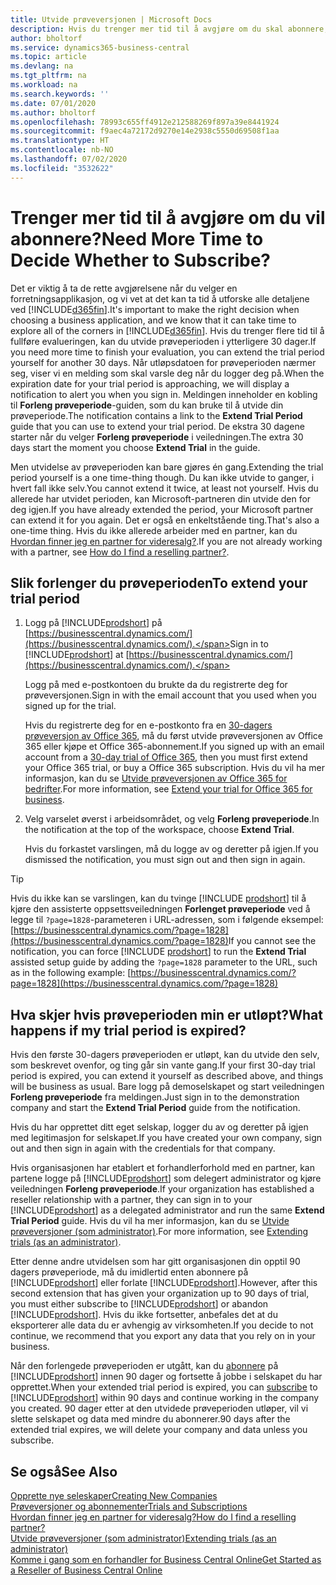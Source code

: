 ```yaml
---
title: Utvide prøveversjonen | Microsoft Docs
description: Hvis du trenger mer tid til å avgjøre om du skal abonnere, kan du utvide prøveversjonen.
author: bholtorf
ms.service: dynamics365-business-central
ms.topic: article
ms.devlang: na
ms.tgt_pltfrm: na
ms.workload: na
ms.search.keywords: ''
ms.date: 07/01/2020
ms.author: bholtorf
ms.openlocfilehash: 78993c655ff4912e212588269f897a39e8441924
ms.sourcegitcommit: f9aec4a72172d9270e14e2938c5550d69508f1aa
ms.translationtype: HT
ms.contentlocale: nb-NO
ms.lasthandoff: 07/02/2020
ms.locfileid: "3532622"
---
```

# <a name="need-more-time-to-decide-whether-to-subscribe"></a><span data-ttu-id="dc37a-103">Trenger mer tid til å avgjøre om du vil abonnere?</span><span class="sxs-lookup"><span data-stu-id="dc37a-103">Need More Time to Decide Whether to Subscribe?</span></span>

<span data-ttu-id="dc37a-104">Det er viktig å ta de rette avgjørelsene når du velger en forretningsapplikasjon, og vi vet at det kan ta tid å utforske alle detaljene ved [!INCLUDE[d365fin](includes/d365fin_md.md)].</span><span class="sxs-lookup"><span data-stu-id="dc37a-104">It's important to make the right decision when choosing a business application, and we know that it can take time to explore all of the corners in [!INCLUDE[d365fin](includes/d365fin_md.md)].</span></span> <span data-ttu-id="dc37a-105">Hvis du trenger flere tid til å fullføre evalueringen, kan du utvide prøveperioden i ytterligere 30 dager.</span><span class="sxs-lookup"><span data-stu-id="dc37a-105">If you need more time to finish your evaluation, you can extend the trial period yourself for another 30 days.</span></span> <span data-ttu-id="dc37a-106">Når utløpsdatoen for prøveperioden nærmer seg, viser vi en melding som skal varsle deg når du logger deg på.</span><span class="sxs-lookup"><span data-stu-id="dc37a-106">When the expiration date for your trial period is approaching, we will display a notification to alert you when you sign in.</span></span> <span data-ttu-id="dc37a-107">Meldingen inneholder en kobling til **Forleng prøveperiode**-guiden, som du kan bruke til å utvide din prøveperiode.</span><span class="sxs-lookup"><span data-stu-id="dc37a-107">The notification contains a link to the **Extend Trial Period** guide that you can use to extend your trial period.</span></span> <span data-ttu-id="dc37a-108">De ekstra 30 dagene starter når du velger **Forleng prøveperiode** i veiledningen.</span><span class="sxs-lookup"><span data-stu-id="dc37a-108">The extra 30 days start the moment you choose **Extend Trial** in the guide.</span></span>

<span data-ttu-id="dc37a-109">Men utvidelse av prøveperioden kan bare gjøres én gang.</span><span class="sxs-lookup"><span data-stu-id="dc37a-109">Extending the trial period yourself is a one time-thing though.</span></span> <span data-ttu-id="dc37a-110">Du kan ikke utvide to ganger, i hvert fall ikke selv.</span><span class="sxs-lookup"><span data-stu-id="dc37a-110">You cannot extend it twice, at least not yourself.</span></span> <span data-ttu-id="dc37a-111">Hvis du allerede har utvidet perioden, kan Microsoft-partneren din utvide den for deg igjen.</span><span class="sxs-lookup"><span data-stu-id="dc37a-111">If you have already extended the period, your Microsoft partner can extend it for you again.</span></span> <span data-ttu-id="dc37a-112">Det er også en enkeltstående ting.</span><span class="sxs-lookup"><span data-stu-id="dc37a-112">That's also a one-time thing.</span></span> <span data-ttu-id="dc37a-113">Hvis du ikke allerede arbeider med en partner, kan du [Hvordan finner jeg en partner for videresalg?](across-faq.md#findpartner).</span><span class="sxs-lookup"><span data-stu-id="dc37a-113">If you are not already working with a partner, see [How do I find a reselling partner?](across-faq.md#findpartner).</span></span>  

## <a name="to-extend-your-trial-period"></a><span data-ttu-id="dc37a-114">Slik forlenger du prøveperioden</span><span class="sxs-lookup"><span data-stu-id="dc37a-114">To extend your trial period</span></span>

1. <span data-ttu-id="dc37a-115">Logg på [!INCLUDE[prodshort](includes/prodshort.md)] på [https://businesscentral.dynamics.com/](https://businesscentral.dynamics.com/).</span><span class="sxs-lookup"><span data-stu-id="dc37a-115">Sign in to [!INCLUDE[prodshort](includes/prodshort.md)] at [https://businesscentral.dynamics.com/](https://businesscentral.dynamics.com/).</span></span>

    <span data-ttu-id="dc37a-116">Logg på med e-postkontoen du brukte da du registrerte deg for prøveversjonen.</span><span class="sxs-lookup"><span data-stu-id="dc37a-116">Sign in with the email account that you used when you signed up for the trial.</span></span>  

    <span data-ttu-id="dc37a-117">Hvis du registrerte deg for en e-postkonto fra en [30-dagers prøveversjon av Office 365](/microsoft-365/commerce/sign-up-for-office-365-trial), må du først utvide prøveversjonen av Office 365 eller kjøpe et Office 365-abonnement.</span><span class="sxs-lookup"><span data-stu-id="dc37a-117">If you signed up with an email account from a [30-day trial of Office 365](/microsoft-365/commerce/sign-up-for-office-365-trial), then you must first extend your Office 365 trial, or buy a Office 365 subscription.</span></span> <span data-ttu-id="dc37a-118">Hvis du vil ha mer informasjon, kan du se [Utvide prøveversjonen av Office 365 for bedrifter](/microsoft-365/commerce/extend-your-trial).</span><span class="sxs-lookup"><span data-stu-id="dc37a-118">For more information, see [Extend your trial for Office 365 for business](/microsoft-365/commerce/extend-your-trial).</span></span>
2. <span data-ttu-id="dc37a-119">Velg varselet øverst i arbeidsområdet, og velg **Forleng prøveperiode**.</span><span class="sxs-lookup"><span data-stu-id="dc37a-119">In the notification at the top of the workspace, choose **Extend Trial**.</span></span>

    <span data-ttu-id="dc37a-120">Hvis du forkastet varslingen, må du logge av og deretter på igjen.</span><span class="sxs-lookup"><span data-stu-id="dc37a-120">If you dismissed the notification, you must sign out and then sign in again.</span></span>

> [!TIP]
> <span data-ttu-id="dc37a-121">Hvis du ikke kan se varslingen, kan du tvinge [!INCLUDE [prodshort](includes/prodshort.md)] til å kjøre den assisterte oppsettsveiledningen **Forlenget prøveperiode** ved å legge til ```?page=1828```-parameteren i URL-adressen, som i følgende eksempel: [https://businesscentral.dynamics.com/?page=1828](https://businesscentral.dynamics.com/?page=1828)</span><span class="sxs-lookup"><span data-stu-id="dc37a-121">If you cannot see the notification, you can force [!INCLUDE [prodshort](includes/prodshort.md)] to run the **Extend Trial** assisted setup guide by adding the ```?page=1828``` parameter to the URL, such as in the following example: [https://businesscentral.dynamics.com/?page=1828](https://businesscentral.dynamics.com/?page=1828)</span></span>

## <a name="what-happens-if-my-trial-period-is-expired"></a><span data-ttu-id="dc37a-122">Hva skjer hvis prøveperioden min er utløpt?</span><span class="sxs-lookup"><span data-stu-id="dc37a-122">What happens if my trial period is expired?</span></span>

<span data-ttu-id="dc37a-123">Hvis den første 30-dagers prøveperioden er utløpt, kan du utvide den selv, som beskrevet ovenfor, og ting går sin vante gang.</span><span class="sxs-lookup"><span data-stu-id="dc37a-123">If your first 30-day trial period is expired, you can extend it yourself as described above, and things will be business as usual.</span></span> <span data-ttu-id="dc37a-124">Bare logg på demoselskapet og start veiledningen **Forleng prøveperiode** fra meldingen.</span><span class="sxs-lookup"><span data-stu-id="dc37a-124">Just sign in to the demonstration company and start the **Extend Trial Period** guide from the notification.</span></span>  

<span data-ttu-id="dc37a-125">Hvis du har opprettet ditt eget selskap, logger du av og deretter på igjen med legitimasjon for selskapet.</span><span class="sxs-lookup"><span data-stu-id="dc37a-125">If you have created your own company, sign out and then sign in again with the credentials for that company.</span></span>  

<span data-ttu-id="dc37a-126">Hvis organisasjonen har etablert et forhandlerforhold med en partner, kan partene logge på [!INCLUDE[prodshort](includes/prodshort.md)] som delegert administrator og kjøre veiledningen **Forleng prøveperiode**.</span><span class="sxs-lookup"><span data-stu-id="dc37a-126">If your organization has established a reseller relationship with a partner, they can sign in to your [!INCLUDE[prodshort](includes/prodshort.md)] as a delegated administrator and run the same **Extend Trial Period** guide.</span></span> <span data-ttu-id="dc37a-127">Hvis du vil ha mer informasjon, kan du se [Utvide prøveversjoner (som administrator)](/dynamics365/business-central/dev-itpro/administration/tenant-administration#extending-trials).</span><span class="sxs-lookup"><span data-stu-id="dc37a-127">For more information, see [Extending trials (as an administrator)](/dynamics365/business-central/dev-itpro/administration/tenant-administration#extending-trials).</span></span>  

<span data-ttu-id="dc37a-128">Etter denne andre utvidelsen som har gitt organisasjonen din opptil 90 dagers prøveperiode, må du imidlertid enten abonnere på [!INCLUDE[prodshort](includes/prodshort.md)] eller forlate [!INCLUDE[prodshort](includes/prodshort.md)].</span><span class="sxs-lookup"><span data-stu-id="dc37a-128">However, after this second extension that has given your organization up to 90 days of trial, you must either subscribe to [!INCLUDE[prodshort](includes/prodshort.md)] or abandon [!INCLUDE[prodshort](includes/prodshort.md)].</span></span> <span data-ttu-id="dc37a-129">Hvis du ikke fortsetter, anbefales det at du eksporterer alle data du er avhengig av virksomheten.</span><span class="sxs-lookup"><span data-stu-id="dc37a-129">If you decide to not continue, we recommend that you export any data that you rely on in your business.</span></span>

<span data-ttu-id="dc37a-130">Når den forlengede prøveperioden er utgått, kan du [abonnere](https://go.microsoft.com/fwlink/?linkid=828659) på [!INCLUDE[prodshort](includes/prodshort.md)] innen 90 dager og fortsette å jobbe i selskapet du har opprettet.</span><span class="sxs-lookup"><span data-stu-id="dc37a-130">When your extended trial period is expired, you can [subscribe](https://go.microsoft.com/fwlink/?linkid=828659) to [!INCLUDE[prodshort](includes/prodshort.md)] within 90 days and continue working in the company you created.</span></span> <span data-ttu-id="dc37a-131">90 dager etter at den utvidede prøveperioden utløper, vil vi slette selskapet og data med mindre du abonnerer.</span><span class="sxs-lookup"><span data-stu-id="dc37a-131">90 days after the extended trial expires, we will delete your company and data unless you subscribe.</span></span>  

## <a name="see-also"></a><span data-ttu-id="dc37a-132">Se også</span><span class="sxs-lookup"><span data-stu-id="dc37a-132">See Also</span></span>

[<span data-ttu-id="dc37a-133">Opprette nye seleskaper</span><span class="sxs-lookup"><span data-stu-id="dc37a-133">Creating New Companies</span></span>](about-new-company.md)  
[<span data-ttu-id="dc37a-134">Prøveversjoner og abonnementer</span><span class="sxs-lookup"><span data-stu-id="dc37a-134">Trials and Subscriptions</span></span>](across-preview.md)  
[<span data-ttu-id="dc37a-135">Hvordan finner jeg en partner for videresalg?</span><span class="sxs-lookup"><span data-stu-id="dc37a-135">How do I find a reselling partner?</span></span>](across-faq.md#findpartner)  
[<span data-ttu-id="dc37a-136">Utvide prøveversjoner (som administrator)</span><span class="sxs-lookup"><span data-stu-id="dc37a-136">Extending trials (as an administrator)</span></span>](/dynamics365/business-central/dev-itpro/administration/tenant-administration#extending-trials)  
[<span data-ttu-id="dc37a-137">Komme i gang som en forhandler for Business Central Online</span><span class="sxs-lookup"><span data-stu-id="dc37a-137">Get Started as a Reseller of Business Central Online</span></span>](/dynamics365/business-central/dev-itpro/administration/get-started-online)  
